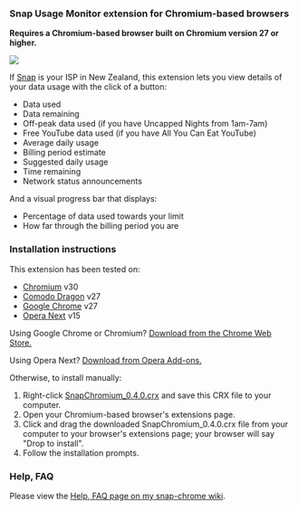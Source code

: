 ### Snap Usage Monitor extension for Chromium-based browsers

**Requires a Chromium-based browser built on Chromium version 27 or higher.**

![](http://iforce.co.nz/i/1ahpkr4f.rez.png)

If [Snap](http://www.snap.net.nz/) is your ISP in New Zealand, this extension lets you view details of your data usage with the click of a button:
* Data used
* Data remaining
* Off-peak data used (if you have Uncapped Nights from 1am-7am)
* Free YouTube data used (if you have All You Can Eat YouTube)
* Average daily usage
* Billing period estimate
* Suggested daily usage
* Time remaining
* Network status announcements

And a visual progress bar that displays:
* Percentage of data used towards your limit
* How far through the billing period you are

### Installation instructions

This extension has been tested on:
* [Chromium](https://download-chromium.appspot.com/) v30
* [Comodo Dragon](http://www.comodo.com/home/browsers-toolbars/browser.php) v27
* [Google Chrome](https://www.google.com/intl/en/chrome/browser/) v27
* [Opera Next](http://www.opera.com/developer/next) v15

Using Google Chrome or Chromium? [Download from the Chrome Web Store.](https://chrome.google.com/webstore/detail/snap-usage-monitor/okffoefibimfmcddjbmbfnlbjdpjokkn)

Using Opera Next? [Download from Opera Add-ons.](https://addons.opera.com/en/extensions/details/snap-usage-monitor/?display=en)

Otherwise, to install manually:

1. Right-click [SnapChromium_0.4.0.crx](https://github.com/ChrisNZL/snap-chromium/raw/master/releases/SnapChromium_0.4.0.crx) and save this CRX file to your computer.
2. Open your Chromium-based browser's extensions page.
3. Click and drag the downloaded SnapChromium_0.4.0.crx file from your computer to your browser's extensions page; your browser will say "Drop to install".
4. Follow the installation prompts.

### Help, FAQ

Please view the [Help, FAQ page on my snap-chrome wiki](https://github.com/ChrisNZL/snap-chrome/wiki/Help,-FAQ).



